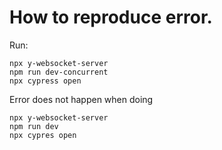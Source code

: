 # How to reproduce error.

Run:

```
npx y-websocket-server
npm run dev-concurrent
npx cypress open

```

Error does not happen when doing

```
npx y-websocket-server
npm run dev
npx cypres open

```
